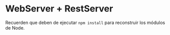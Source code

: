 # WebServer + RestServer

Recuerden que deben de ejecutar `npm install` para reconstruir los módulos de Node.
